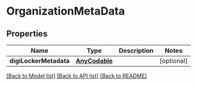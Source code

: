 # OrganizationMetaData

## Properties
Name | Type | Description | Notes
------------ | ------------- | ------------- | -------------
**digiLockerMetadata** | [**AnyCodable**](.md) |  | [optional] 

[[Back to Model list]](../README.md#documentation-for-models) [[Back to API list]](../README.md#documentation-for-api-endpoints) [[Back to README]](../README.md)


